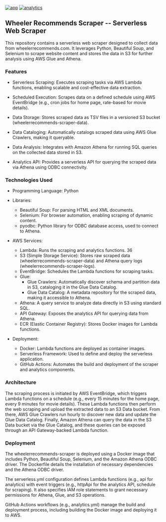 
[![app](https://github.com/wheeleruniverse/wheelerrecommends-scraper/actions/workflows/app.yml/badge.svg)](https://github.com/wheeleruniverse/wheelerrecommends-scraper/actions/workflows/app.yml)
[![analytics](https://github.com/wheeleruniverse/wheelerrecommends-scraper/actions/workflows/analytics.yml/badge.svg)](https://github.com/wheeleruniverse/wheelerrecommends-scraper/actions/workflows/analytics.yml)

## Wheeler Recommends Scraper -- Serverless Web Scraper

This repository contains a serverless web scraper designed to collect data from wheelerrecommends.com. It leverages Python, Beautiful Soup, and Selenium to scrape website content and stores the data in S3 for further analysis using AWS Glue and Athena. 


### Features

- Serverless Scraping: Executes scraping tasks via AWS Lambda functions, enabling scalable and cost-effective data extraction.

- Scheduled Execution: Scrapes data on a defined schedule using AWS EventBridge (e.g., cron jobs for home page, rate-based for movie details).

- Data Storage: Stores scraped data as TSV files in a versioned S3 bucket (wheelerrecommends-scraper-data).

- Data Cataloging: Automatically catalogs scraped data using AWS Glue Crawlers, making it queryable.

- Data Analysis: Integrates with Amazon Athena for running SQL queries on the collected data stored in S3.

- Analytics API: Provides a serverless API for querying the scraped data via Athena using ODBC connectivity.

### Technologies Used

- Programming Language: Python

- Libraries:
    - Beautiful Soup: For parsing HTML and XML documents.
    - Selenium: For browser automation, enabling scraping of dynamic content.
    - pyodbc: Python library for ODBC database access, used to connect to Athena.

- AWS Services:
    - Lambda: Runs the scraping and analytics functions. 36
    - S3 (Simple Storage Service): Stores raw scraped data (wheelerrecommends-scraper-data) and Athena query logs (wheelerrecommends-scraper-logs).
    - EventBridge: Schedules the Lambda functions for scraping tasks.
    - Glue:
      - Glue Crawlers: Automatically discover schema and partition data in S3, cataloging it in the Glue Data Catalog.
      - Glue Data Catalog: A metadata repository for the scraped data, making it accessible to Athena.
    - Athena: A query service to analyze data directly in S3 using standard SQL.
    - API Gateway: Exposes the analytics API for querying data from Athena.
    - ECR (Elastic Container Registry): Stores Docker images for Lambda functions.

- Deployment:
    - Docker: Lambda functions are deployed as container images.
    - Serverless Framework: Used to define and deploy the serverless application. 
    - GitHub Actions: Automates the build and deployment of the scraper and analytics components. 

### Architecture

The scraping process is initiated by AWS EventBridge, which triggers Lambda functions on a schedule (e.g., every 15 minutes for the home page, every 9 minutes for movie details). These Lambda functions then perform the web scraping and upload the extracted data to an S3 Data bucket. From there, AWS Glue Crawlers run hourly to discover new data and update the Glue Data Catalog. Finally, Amazon Athena can query the data in the S3 Data bucket via the Glue Catalog, and these queries can be exposed through an API Gateway-backed Lambda function.

### Deployment

The wheelerrecommends-scraper is deployed using a Docker image that includes Python, Beautiful Soup, Selenium, and the Amazon Athena ODBC driver. The Dockerfile details the installation of necessary dependencies and the Athena ODBC driver.

The serverless.yml configuration defines Lambda functions (e.g., api for analytics) with event triggers (e.g., httpApi for the analytics API, schedule for scraping). It also specifies IAM role statements to grant necessary permissions for Athena, Glue, and S3 operations.

GitHub Actions workflows (e.g., analytics.yml) manage the build and deployment process, including building the Docker image and deploying it to AWS.

